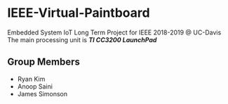 # IEEE-Virtual-Paintboard
Embedded System IoT Long Term Project for IEEE 2018-2019 @ UC-Davis
The main processing unit is **_TI CC3200 LaunchPad_**  

## Group Members 
  * Ryan Kim
  * Anoop Saini
  * James Simonson
